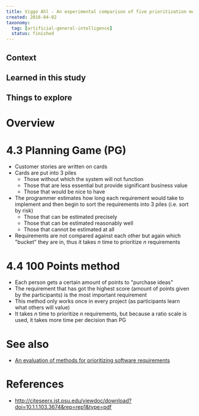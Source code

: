 ```yaml
---
title: Viggo Ahl - An experimental comparison of five prioritization methods (2005)
created: 2016-04-02
taxonomy:
  tag: [artificial-general-intelligence]
  status: finished
---
```


## Context

## Learned in this study

## Things to explore

# Overview

# 4.3 Planning Game (PG)
* Customer stories are written on cards
* Cards are put into 3 piles
	* Those without which the system will not function
	* Those that are less essential but provide significant business value
	* Those that would be nice to have
* The programmer estimates how long each requirement would take to implement and then begin to sort the requirements into 3 piles (i.e. sort by risk)
	* Those that can be estimated precisely
	* Those that can be estimated reasonably well
	* Those that cannot be estimated at all
* Requirements are not compared against each other but again which "bucket" they are in, thus it takes $n$ time to prioritize $n$ requirements

# 4.4 100 Points method
* Each person gets a certain amount of points to "purchase ideas"
* The requirement that has got the highest score (amount of points given by the participants) is the most important requirement
* This method only works once in every project (as participants learn what others will value)
* It takes $n$ time to prioritize $n$ requirements, but because a ratio scale is used, it takes more time per decision than PG

# See also
* [An evaluation of methods for prioritizing software requirements](../an-evaluation-of-methods-for-prioritizing-software-requirements/article.md)

# References

* http://citeseerx.ist.psu.edu/viewdoc/download?doi=10.1.1.103.3674&rep=rep1&type=pdf
